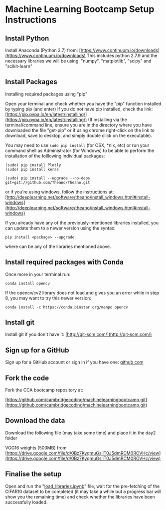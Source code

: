 # Machine Learning Bootcamp Setup Instructions

## Install Python

Install Anaconda (Python 2.7) from:  [https://www.continuum.io/downloads](https://www.continuum.io/downloads)
This includes python 2.7.9 and the necessary libraries we will be using: "numpy", "matplotlib", "scipy" and "scikit-learn"

## Install Packages

Installing required packages using "pip"

Open your terminal and check whether you have the "pip" function installed by typing pip (and enter)
If you do not have pip installed, check the link: [https://pip.pypa.io/en/latest/installing/](https://pip.pypa.io/en/latest/installing/) (If installing via the terminal/command line, ensure you are in the directory where you have downloaded the file "get-pip" or if using chrome right-click on the link to download, save to desktop, and simply double click on the executable).

You may need to use `sudo pip install` (for OSX, *nix, etc) or run your command shell as Administrator (for Windows) to be able to perform the installation of the folllowing individual packages:

    (sudo) pip install Plotly
    (sudo) pip install keras

    (sudo) pip install --upgrade --no-deps git+git://github.com/Theano/Theano.git

or if you're using windows, follow the instructions at: [http://deeplearning.net/software/theano/install_windows.html#install-windows](http://deeplearning.net/software/theano/install_windows.html#install-windows)


If you already have any of the previously-mentioned libraries installed, you can update them to a newer version using the syntax: 

    pip install <package> --upgrade

where <package> can be any of the libraries mentioned above.

## Install required packages with Conda

Once more in your terminal run: 

    conda install opencv

If the opencv/cv2 library does not load and gives you an error while in step 8, you may want to try this newer version:

    conda install -c https://conda.binstar.org/menpo opencv


## Install git 

Install git if you don't have it: [http://git-scm.com/](http://git-scm.com/)


##  Sign up for a GitHub 

Sign up for a GitHub account or sign in if you have one: [github.com](https://github.com)


## Fork the code

Fork the CCA bootcamp repository at: 

[https://github.com/cambridgecoding/machinelearningbootcamp.git](https://github.com/cambridgecoding/machinelearningbootcamp.git)

## Download the data

Download the following file (may take some time) and place it in the day2 folder  

VGG16 weights (500MB) from [https://drive.google.com/file/d/0Bz7KyqmuGsilT0J5dmRCM0ROVHc/view](https://drive.google.com/file/d/0Bz7KyqmuGsilT0J5dmRCM0ROVHc/view)

## Finalise the setup

Open and run the "[load_libraries.ipynb](https://github.com/cambridgecoding/machinelearningbootcamp/blob/master/load_libraries.ipynb)" file, wait for the pre-fetching of the CIFAR10 dataset to be completed (it may take a while but a progress bar will show you the remaining time) and check whether the libraries have been successfully loaded.
